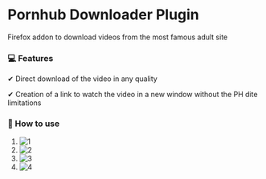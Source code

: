 # Pornhub Downloader Plugin
Firefox addon to download videos from the most famous adult site

 ### 💻 Features
 ✔ Direct download of the video in any quality
 
 ✔ Creation of a link to watch the video in a new window without the PH dite limitations
 
 ### 📜 How to use
 1) ![1](https://i.imgur.com/hiH1m9a.png)
 2) ![2](https://i.imgur.com/QwCEKth.png)
 3) ![3](https://i.imgur.com/ToqD8iE.png)
 4) ![4](https://i.imgur.com/QYqhjvl.png)
